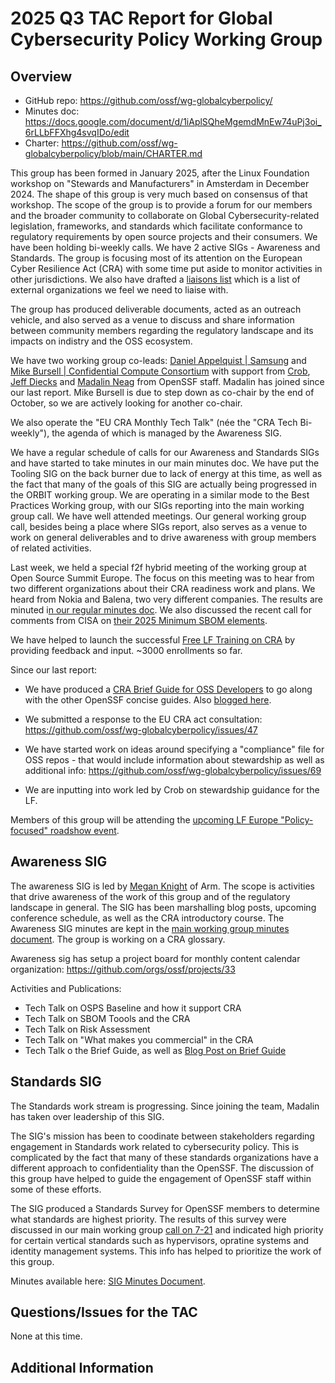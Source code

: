 # 2025 Q3 TAC Report for Global Cybersecurity Policy Working Group

## Overview

* GitHub repo: https://github.com/ossf/wg-globalcyberpolicy/
* Minutes doc: https://docs.google.com/document/d/1iAplSQheMgemdMnEw74uPj3oi_6rLLbFFXhg4svqIDo/edit
* Charter: https://github.com/ossf/wg-globalcyberpolicy/blob/main/CHARTER.md

This group has been formed in January 2025, after the Linux Foundation workshop on "Stewards and Manufacturers" in Amsterdam in December 2024. The shape of this group is very much based on consensus of that workshop. The scope of the group is to provide a forum for our members and the broader community to collaborate on Global Cybersecurity-related legislation, frameworks, and standards which facilitate conformance to regulatory requirements by open source projects and their consumers. We have been holding bi-weekly calls. We have 2 active SIGs - Awareness and Standards. The group is focusing most of its attention on the European Cyber Resilience Act (CRA) with some time put aside to monitor activities in other jurisdictions. We also have drafted a [liaisons list](https://github.com/ossf/wg-globalcyberpolicy/blob/main/governance/external-liaisons.md) which is a list of external organizations we feel we need to liaise with.

The group has produced deliverable documents, acted as an outreach vehicle, and also served as a venue to discuss and share information between community members regarding the regulatory landscape and its impacts on indistry and the OSS ecosystem.

We have two working group co-leads: [Daniel Appelquist | Samsung](https://github.com/torgo) and [Mike Bursell | Confidential Compute Consortium](https://github.com/MikeCamel) with support from [Crob](https://github.com/SecurityCRob), [Jeff Diecks](https://github.com/GeauxJD) and [Madalin Neag](https://github.com/madalinnneag) from OpenSSF staff. Madalin has joined since our last report. Mike Bursell is due to step down as co-chair by the end of October, so we are actively looking for another co-chair.

We also operate the "EU CRA Monthly Tech Talk" (née the "CRA Tech Bi-weekly"), the agenda of which is managed by the Awareness SIG.

We have a regular schedule of calls for our Awareness and Standards SIGs and have started to take minutes in our main minutes doc.  We have put the Tooling SIG on the back burner due to lack of energy at this time, as well as the fact that many of the goals of this SIG are actually being progressed in the ORBIT working group. We are operating in a similar mode to the Best Practices Working group, with our SIGs reporting into the main working group call.  We have well attended meetings. Our general working group call, besides being a place where SIGs report, also serves as a venue to work on general deliverables and to drive awareness with group members of related activities. 

Last week, we held a special f2f hybrid meeting of the working group at Open Source Summit Europe. The focus on this meeting was to hear from two different organizations about their CRA readiness work and plans. We heard from Nokia and Balena, two very different companies. The results are minuted i[n our regular minutes doc](https://docs.google.com/document/d/1iAplSQheMgemdMnEw74uPj3oi_6rLLbFFXhg4svqIDo/edit?tab=t.0). We also discussed the recent call for comments from CISA on [their 2025 Minimum SBOM elements](https://www.cisa.gov/resources-tools/resources/2025-minimum-elements-software-bill-materials-sbom).

We have helped to launch the successful [Free LF Training on CRA](https://openssf.org/press-release/2025/04/29/openssf-launches-free-course-to-prepare-developers-for-the-eu-cyber-resilience-act/) by providing feedback and input. ~3000 enrollments so far.  

Since our last report:

* We have produced a [CRA Brief Guide for OSS Developers](https://best.openssf.org/CRA-Brief-Guide-for-OSS-Developers) to go along with the other OpenSSF concise guides. Also [blogged here](https://openssf.org/blog/2025/07/15/new-cyber-resilience-act-cra-brief-guide-for-oss-developers/).

* We submitted a response to the EU CRA act consultation: https://github.com/ossf/wg-globalcyberpolicy/issues/47

* We have started work on ideas around specifying a "compliance" file for OSS repos - that would include information about stewardship as well as additional info: https://github.com/ossf/wg-globalcyberpolicy/issues/69

* We are inputting into work led by Crob on stewardship guidance for the LF.

Members of this group will be attending the [upcoming LF Europe "Policy-focused" roadshow event](https://events.linuxfoundation.org/lf-europe-roadshow-regulation/). 

## Awareness SIG

The awareness SIG is led by [Megan Knight](https://github.com/businesscasualkesha) of Arm. The scope is activities that drive awareness of the work of this group and of the regulatory landscape in general. The SIG has been marshalling blog posts, upcoming conference schedule, as well as the CRA introductory course. The Awareness SIG minutes are kept in the [main working group minutes document](https://docs.google.com/document/d/1iAplSQheMgemdMnEw74uPj3oi_6rLLbFFXhg4svqIDo/edit). The group is working on a CRA glossary.

Awareness sig has setup a project board for monthly content calendar organization: https://github.com/orgs/ossf/projects/33

Activities and Publications:
* Tech Talk on OSPS Baseline and how it support CRA
* Tech Talk on SBOM Toools and the CRA
* Tech Talk on Risk Assessment
* Tech Talk on "What makes you commercial" in the CRA
* Tech Talk o the Brief Guide, as well as [Blog Post on Brief Guide](https://openssf.org/blog/2025/07/15/new-cyber-resilience-act-cra-brief-guide-for-oss-developers/)

## Standards SIG

The Standards work stream is progressing. Since joining the team, Madalin has taken over leadership of this SIG.

The SIG's mission has been to coodinate between stakeholders regarding engagement in Standards work related to cybersecurity policy. This is complicated by the fact that many of these standards organizations have a different approach to confidentiality than the OpenSSF. The discussion of this group have helped to guide the engagement of OpenSSF staff within some of these efforts.

The SIG produced a Standards Survey for OpenSSF members to determine what standards are highest priority. The results of this survey were discussed in our main working group [call on 7-21](https://docs.google.com/document/d/1iAplSQheMgemdMnEw74uPj3oi_6rLLbFFXhg4svqIDo/edit?tab=t.0) and indicated high priority for certain vertical standards such as hypervisors, opratine systems and identity management systems. This info has helped to prioritize the work of this group. 

Minutes available here: [SIG Minutes Document](https://docs.google.com/document/d/1XjE5VYdyIdH32T94ZQIj0Hf5btRiKG58z3jSInY77wA/view?tab=t.0).

## Questions/Issues for the TAC

None at this time.

## Additional Information



